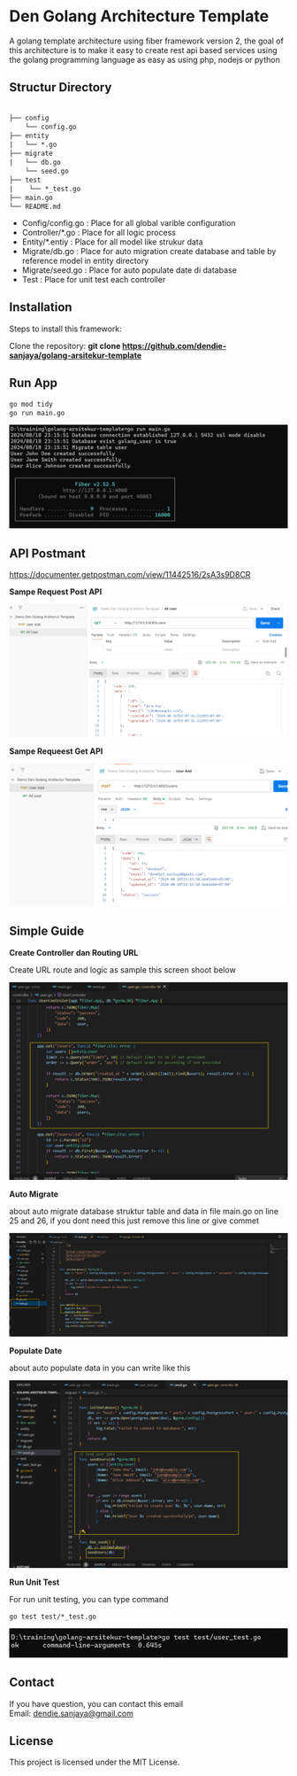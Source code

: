 # Den Golang Architecture Template

A golang template architecture using fiber framework version 2, the goal of this architecture is to make it easy to create rest api based services using the golang programming language as easy as using php, nodejs or python

## Structur Directory
<pre><code>
├── config
    └── config.go
├── entity
|   └── *.go
├── migrate
|   └── db.go
    └── seed.go
├── test
|    └── *_test.go
├── main.go
└── README.md
</code></pre>

- Config/config.go  : Place for all global varible configuration 
- Controller/*.go   : Place for all logic process
- Entity/*.entiy    : Place for all model like strukur data
- Migrate/db.go     : Place for auto migration create database and table by reference model  in entity directory
- Migrate/seed.go   : Place for auto populate date di database
- Test              : Place for unit test each controller 

## Installation

Steps to install this framework:

Clone the repository:
  **git clone https://github.com/dendie-sanjaya/golang-arsitekur-template**

## Run App
<pre><code>go mod tidy
go run main.go  
</code></pre>   

![Run Program](./doc-asset/run-program.png)

## API Postmant 

https://documenter.getpostman.com/view/11442516/2sA3s9D8CR

**Sampe Request Post API**

![Sampe Post API](./doc-asset/sampe-create-request-get.png)

**Sampe Requeest Get API**

![Sampe Get API](./doc-asset/sampe-create-request-post.png)

## Simple Guide 

**Create Controller dan Routing URL**

Create URL route and logic as sample this screen shoot below  

![Sampe Get API](./doc-asset/sample-create-respon.png)

**Auto Migrate**

about auto migrate database struktur table and data in file main.go on line 25 and 26, if you dont need this just remove this line or give commet    

![Sampe Get API](./doc-asset/auto-run-migrate.png)

**Populate Date**

about auto populate  data in you can write like this 

![Populate Data ](./doc-asset/populate-data.png)

**Run Unit Test**

For run unit testing, you can type command  

<pre><code>go test test/*_test.go</code></pre>

![Go Test ](./doc-asset/got-test.png)

## Contact

If you have question, you can contact this email   
Email: dendie.sanjaya@gmail.com

## License

This project is licensed under the MIT License.
